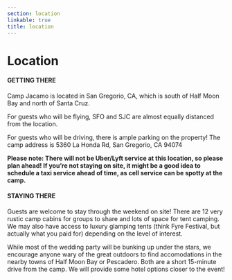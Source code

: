 ```yaml
---
section: location
linkable: true
title: location
---
```


# Location


#### GETTING THERE

Camp Jacamo is located in San Gregorio, CA, which is south of Half Moon Bay and north of Santa Cruz.

<div id="google-map-entry"></div>

For guests who will be flying, SFO and SJC are almost equally distanced from the location. 

For guests who will be driving, there is ample parking on the property! The camp address is 5360 La Honda Rd, San Gregorio, CA 94074

**Please note: There will not be Uber/Lyft service at this location, so please plan ahead! If you’re not staying on site, it might be a good idea to schedule a taxi service ahead of time, as cell service can be spotty at the camp.**

#### STAYING THERE

Guests are welcome to stay through the weekend on site! There are 12 very rustic camp cabins for groups to share and lots of space for tent camping. We may also have access to luxury glamping tents (think Fyre Festival, but actually what you paid for) depending on the level of interest. 

While most of the wedding party will be bunking up under the stars, we encourage anyone wary of the great outdoors to find accomodations in the nearby towns of Half Moon Bay or Pescadero. Both are a short 15-minute drive from the camp. We will provide some hotel options closer to the event!

